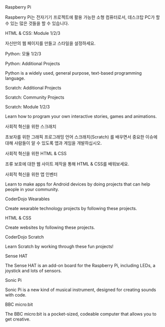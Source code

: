 Raspberry Pi

Raspberry Pi는 전자기기 프로젝트에 활용 가능한 소형 컴퓨터로서, 데스크탑 PC가 할 수 있는 많은 것들을 할 수 있습니다.

HTML & CSS: Module 1/2/3

자신만의 웹 페이지를 만들고 스타일을 설정하세요.

Python: 모듈 1/2/3

Python: Additional Projects

Python is a widely used, general purpose, text-based programming language.

Scratch: Additional Projects

Scratch: Community Projects

Scratch: Module 1/2/3

Learn how to program your own interactive stories, games and animations.

사회적 혁신을 위한 스크래치

초보자를 위한 그래픽 프로그래밍 언어 스크래치(Scratch) 를 배우면서 중요한 이슈에 대해 사람들이 알 수 있도록 앱과 게임을 개발하십시오.

사회적 혁신을 위한 HTML & CSS

조류 보호에 대한 웹 사이트 제작을 통해 HTML & CSS를 배워보세요.

사회적 혁신을 위한 앱 인벤터

Learn to make apps for Android devices by doing projects that can help people in your community.

CoderDojo Wearables

Create wearable technology projects by following these projects.

HTML & CSS

Create websites by following these projects.

CoderDojo Scratch

Learn Scratch by working through these fun projects!

Sense HAT

The Sense HAT is an add-on board for the Raspberry Pi, including LEDs, a joystick and lots of sensors.

Sonic Pi

Sonic Pi is a new kind of musical instrument, designed for creating sounds with code.

BBC micro:bit

The BBC micro:bit is a pocket-sized, codeable computer that allows you to get creative.